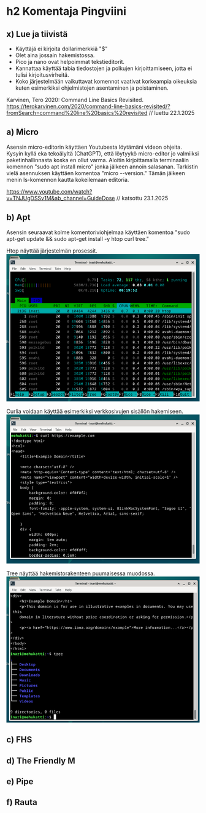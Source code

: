 # h2 Komentaja Pingviini

## x) Lue ja tiivistä

- Käyttäjä ei kirjoita dollarimerkkiä "$"
- Olet aina jossain hakemistossa.
- Pico ja nano ovat helpoimmat tekstieditorit.
- Kannattaa käyttää tabia tiedostojen ja polkujen kirjoittamiseen, jotta ei tulisi kirjoitusvirheitä.
- Koko järjestelmään vaikuttavat komennot vaativat korkeampia oikeuksia kuten esimerkiksi ohjelmistojen asentaminen ja poistaminen.

Karvinen, Tero 2020: Command Line Basics Revisited. https://terokarvinen.com/2020/command-line-basics-revisited/?fromSearch=command%20line%20basics%20revisited // luettu 22.1.2025

## a) Micro

Asensin micro-editorin käyttäen Youtubesta löytämäni videon ohjeita. Kysyin kyllä eka tekoälyltä (ChatGPT), että löytyykö micro-editor jo valmiiksi paketinhallinnasta koska en ollut varma. Aloitin kirjoittamalla terminaaliin komennon "sudo apt install micro" jonka jälkeen annoin salasanan. Tarkistin vielä asennuksen käyttäen komentoa "micro --version." Tämän jälkeen menin ls-komennon kautta kokeilemaan editoria.

https://www.youtube.com/watch?v=TNJUgDSSv1M&ab_channel=GuideDose // katsottu 23.1.2025

## b) Apt

Asensin seuraavat kolme komentoriviohjelmaa käyttäen komentoa "sudo apt-get update && sudo apt-get install -y htop curl tree."

Htop näyttää järjestelmän prosessit.
![Htop](htop.PNG)

Curlia voidaan käyttää esimerkiksi verkkosivujen sisällön hakemiseen.
![Curl](curl.PNG)

Tree näyttää hakemistorakenteen puumaisessa muodossa.
![Tree](tree.PNG)

## c) FHS

## d) The Friendly M

## e) Pipe

## f) Rauta
